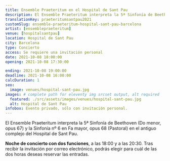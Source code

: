 ```yaml
---
title: Ensemble Praeteritum en el Hospital de Sant Pau
description: El Ensemble Praeteritum interpreta la 5ª Sinfonía de Beethoven (Do menor, opus 67) y la Sinfonía nº 6 en Fa mayor, opus 68 (Pastoral) en el antiguo complejo del Hospital de Sant Pau.
translationKey: praeteritumsantpau2021
customSlug: ensemble-praeteritum-hospital-sant-pau-barcelona
artist: [ensemblepraeteritum]
venue: [hospitalsantpau]
location: Hospital de Sant Pau
city: Barcelona
type: Concierto
access: Se requiere una invitación personal
date: 2021-10-08 18:00:00
opening: 2021-10-08 17:30:00

ending: 2021-10-08 19:00:00
deadline: 2021-10-08 16:00:00
calcDuration: 1
seo:
  image: venues/hospital-sant-pau.jpg
images: # complete path for eleventy img srcset output, alt required
  featured: ./src/assets/images/venues/hospital-sant-pau.jpg
  alt: Hospital de Sant Pau
infobox: Evento privado, sólo con invitación personal.
---
```


El Ensemble Praeteritum interpreta la 5ª Sinfonía de Beethoven (Do menor, opus 67) y la Sinfonía nº 6 en Fa mayor, opus 68 (Pastoral) en el antiguo complejo del Hospital de Sant Pau.

**Noche de concierto con dos funciones**, a las 18:00 y a las 20:30. Tras recibir la invitación por correo electrónico, podrás elegir para cuál de las dos horas deseas reservar las entradas.
